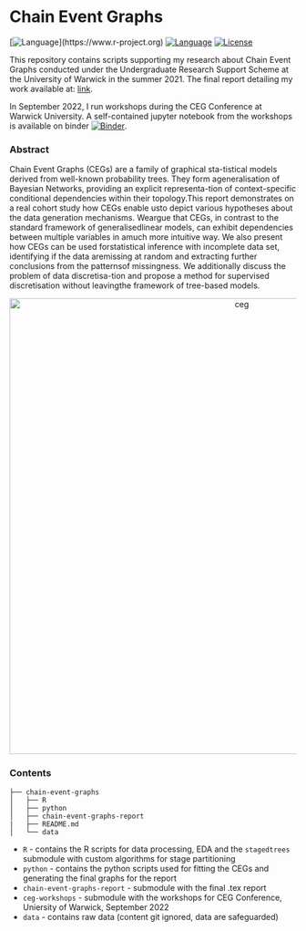 # Chain Event Graphs
[![Language](https://img.shields.io/badge/language-R_(4.1.0%2B)-ffa033.svg?style=flat-square)](https://www.r-project.org)
[![Language](https://img.shields.io/badge/language-Python_3-54a4ff.svg?style=flat-square)](https://www.python.org)
[![License](https://img.shields.io/badge/license-MIT-bb86f7.svg?style=flat-square)](https://opensource.org/licenses/MIT)

This repository contains scripts supporting my research about Chain Event Graphs conducted under the Undergraduate Research Support Scheme at the University of Warwick in the summer 2021. The final report detailing my work available at: [link](https://urss.warwick.ac.uk/items/show/129).

In September 2022, I run workshops during the CEG Conference at Warwick University. A self-contained jupyter notebook from the workshops is available on binder [![Binder](https://mybinder.org/badge_logo.svg)](https://mybinder.org/v2/gh/Kaasiak/ceg-workshops/HEAD?labpath=ceg-workshops.ipynb).

### Abstract
Chain Event Graphs (CEGs) are a family of graphical sta-tistical models derived from well-known probability trees. They form ageneralisation  of  Bayesian  Networks,  providing  an  explicit  representa-tion of context-specific conditional dependencies within their topology.This report demonstrates on a real cohort study how CEGs enable usto depict various hypotheses about the data generation mechanisms. Weargue that CEGs, in contrast to the standard framework of generalisedlinear models, can exhibit dependencies between multiple variables in amuch  more  intuitive  way.  We  also  present  how  CEGs  can  be  used  forstatistical inference with incomplete data set, identifying if the data aremissing at random and extracting further conclusions from the patternsof missingness. We additionally discuss the problem of data discretisa-tion and propose a method for supervised discretisation without leavingthe framework of tree-based models.

<p align="center">
  <img src="figures/readme.png" alt="ceg" width="800"/>
</p>


### Contents

```
├── chain-event-graphs
│   ├── R
│   ├── python
│   ├── chain-event-graphs-report
|   ├── README.md
│   └── data
```

- `R` - contains the R scripts for data processing, EDA and the `stagedtrees` submodule with custom algorithms for stage partitioning
- `python` - contains the python scripts used for fitting the CEGs and generating the final graphs for the report
- `chain-event-graphs-report` - submodule with the final .tex report 
- `ceg-workshops` - submodule with the workshops for CEG Conference, Uniersity of Warwick, September 2022
- `data` - contains raw data (content git ignored, data are safeguarded)




